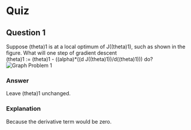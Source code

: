 Quiz
====

Question 1
----------

Suppose (theta)1 is at a local optimum of J((theta)1), such as shown in the figure. What will one step of gradient descent  
(theta)1 := (theta)1 - ((alpha)*((d J((theta)1))/d((theta)1))) do?   
![Graph Problem 1](https://github.com/UtkarshPathrabe/Machine-Learning-Stanford-University-Coursera/blob/master/Week%2001/02.%20Linear%20Regression%20with%20One%20Variable/Lecture06Graph.png)

### Answer

Leave (theta)1 unchanged.

### Explanation

Because the derivative term would be zero.